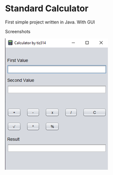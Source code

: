 <h1>Standard Calculator</h1>
<p>First simple project written in Java. With GUI</p>
<p>Screenshots</p>
<img src="screenshots/sample (2).png">
<p><a href="https://img.shields.io/github/license/tiz314/Calculator"></a></p>
